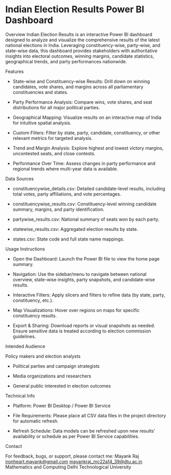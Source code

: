 # Indian Election Results Power BI Dashboard
Overview
Indian Election Results is an interactive Power BI dashboard designed to analyze and visualize the comprehensive results of the latest national elections in India. Leveraging constituency-wise, party-wise, and state-wise data, this dashboard provides stakeholders with authoritative insights into electoral outcomes, winning margins, candidate statistics, geographical trends, and party performances nationwide.

Features

* State-wise and Constituency-wise Results: Drill down on winning candidates, vote shares, and margins across all parliamentary constituencies and states.

* Party Performance Analysis: Compare wins, vote shares, and seat distributions for all major political parties.

* Geographical Mapping: Visualize results on an interactive map of India for intuitive spatial analysis.

* Custom Filters: Filter by state, party, candidate, constituency, or other relevant metrics for targeted analysis.

* Trend and Margin Analysis: Explore highest and lowest victory margins, uncontested seats, and close contests.

* Performance Over Time: Assess changes in party performance and regional trends where multi-year data is available.

Data Sources

* constituencywise_details.csv: Detailed candidate-level results, including total votes, party affiliations, and vote percentages.

* constituencywise_results.csv: Constituency-level winning candidate summary, margins, and party identification.

* partywise_results.csv: National summary of seats won by each party.

* statewise_results.csv: Aggregated election results by state.

* states.csv: State code and full state name mappings.

Usage Instructions

* Open the Dashboard: Launch the Power BI file to view the home page summary.

* Navigation: Use the sidebar/menu to navigate between national overview, state-wise insights, party snapshots, and candidate-wise results.

* Interactive Filters: Apply slicers and filters to refine data (by state, party, constituency, etc.).

* Map Visualizations: Hover over regions on maps for specific constituency results.

* Export & Sharing: Download reports or visual snapshots as needed. Ensure sensitive data is treated according to election commission guidelines.

Intended Audience

Policy makers and election analysts

* Political parties and campaign strategists

* Media organizations and researchers

* General public interested in election outcomes

Technical Info

* Platform: Power BI Desktop / Power BI Service

* File Requirements: Please place all CSV data files in the project directory for automatic refresh.

* Refresh Schedule: Data models can be refreshed upon new results’ availability or schedule as per Power BI Service capabilities.

Contact

For feedback, bugs, or support, please contact me:
Mayank Raj
ironheart.mayank@gmail.com
mayankraj_mc22a14_39@dtu.ac.in
Mathematics and Computing
Delhi Technological University
